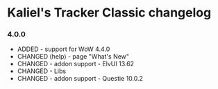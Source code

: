 # Kaliel's Tracker Classic changelog
### 4.0.0
- ADDED - support for WoW 4.4.0
- CHANGED (help) - page &quot;What&#x27;s New&quot;
- CHANGED - addon support - ElvUI 13.62
- CHANGED - Libs
- CHANGED - addon support - Questie 10.0.2
